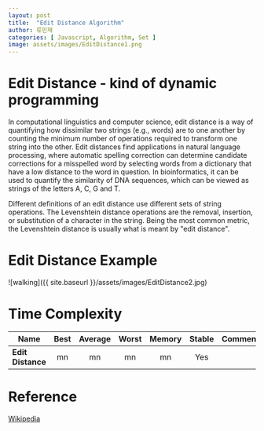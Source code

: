 ```yaml
---
layout: post
title:  "Edit Distance Algorithm"
author: 류민재
categories: [ Javascript, Algorithm, Set ]
image: assets/images/EditDistance1.png
---
```


# Edit Distance - kind of dynamic programming

In computational linguistics and computer science, edit distance is a way of quantifying how dissimilar two strings (e.g., words) are to one another by counting the minimum number of operations required to transform one string into the other. Edit distances find applications in natural language processing, where automatic spelling correction can determine candidate corrections for a misspelled word by selecting words from a dictionary that have a low distance to the word in question. In bioinformatics, it can be used to quantify the similarity of DNA sequences, which can be viewed as strings of the letters A, C, G and T.

Different definitions of an edit distance use different sets of string operations. The Levenshtein distance operations are the removal, insertion, or substitution of a character in the string. Being the most common metric, the Levenshtein distance is usually what is meant by "edit distance".

# Edit Distance Example
![walking]({{ site.baseurl }}/assets/images/EditDistance2.jpg)

# Time Complexity

| Name                  | Best            | Average             | Worst               | Memory    | Stable    | Comments  |
| --------------------- | :---------------------: | :---------------------: | :---------------------: | :---------------------: | :---------------------: | :---------------------: |
| **Edit Distance**     |         mn              |     mn                  |     mn                  |                     mn        | Yes                     |                         |

# Reference
[Wikipedia](https://en.wikipedia.org/wiki/Edit_distance)